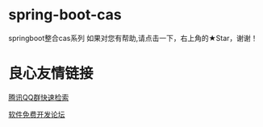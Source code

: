 # spring-boot-cas
springboot整合cas系列
如果对您有帮助,请点击一下，右上角的★Star，谢谢！


 # 良心友情链接

[腾讯QQ群快速检索](http://u.720life.cn/s/8cf73f7c)

[软件免费开发论坛](http://u.720life.cn/s/bbb01dc0)